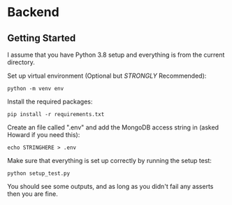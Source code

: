 # Backend

## Getting Started

I assume that you have Python 3.8 setup and everything is from the current directory.

Set up virtual environment (Optional but *STRONGLY* Recommended):
```
python -m venv env
```

Install the required packages:
```
pip install -r requirements.txt
```

Create an file called ".env" and add the MongoDB access string in (asked Howard if you need this):
```
echo STRINGHERE > .env
```

Make sure that everything is set up correctly by running the setup test:
```
python setup_test.py
```
You should see some outputs, and as long as you didn't fail any asserts then you are fine.
